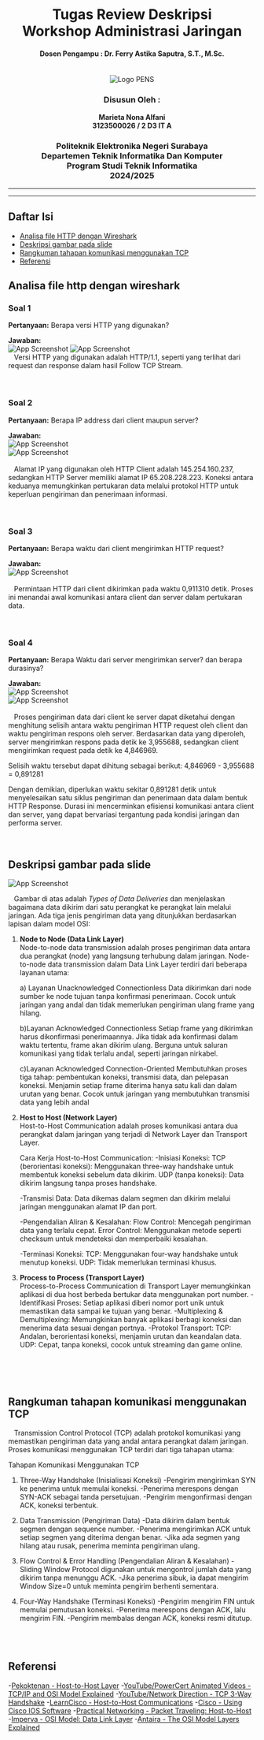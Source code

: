 <div align="center">
    <h1 style="text-align: center;font-weight: bold">Tugas Review Deskripsi<br>Workshop Administrasi Jaringan</h1>
    <h4 style="text-align: center;">Dosen Pengampu : Dr. Ferry Astika Saputra, S.T., M.Sc.</h4>
</div>
<br />
<div align="center">
    <img src="Assets/Logo_PENS.png" alt="Logo PENS">
    <h3 style="text-align: center;">Disusun Oleh : </h3>
    <p style="text-align: center;">
        <strong>Marieta Nona Alfani</strong><br>
        <strong>3123500026 / 2 D3 IT A</strong><br>
    </p>

<h3>Politeknik Elektronika Negeri Surabaya<br>Departemen Teknik
Informatika Dan Komputer<br>Program Studi Teknik Informatika<br>2024/2025</h3>
    <hr>
    <hr>
</div>


## Daftar Isi
- [Analisa file HTTP dengan Wireshark](#analisa-file-http-dengan-wireshark)
- [Deskripsi gambar pada slide](#deskripsi-gambar-pada-slide)
- [Rangkuman tahapan komunikasi menggunakan TCP](#rangkuman-tahapan-komunikasi-menggunakan-tcp)
- [Referensi](#referensi)

## Analisa file http dengan wireshark

### Soal 1

**Pertanyaan:**
Berapa versi HTTP yang digunakan?

**Jawaban:** <br>
![App Screenshot](Assets/no1.jpg)
![App Screenshot](Assets/no1a.jpg)<br>
&nbsp;&nbsp; Versi HTTP yang digunakan adalah HTTP/1.1, seperti yang terlihat dari request dan response dalam hasil Follow TCP Stream.
<br>
<br>
<br>
### Soal 2

**Pertanyaan:**
Berapa IP address dari client maupun server?

**Jawaban:** <br>
![App Screenshot](Assets/no2.jpg)<br>
![App Screenshot](Assets/no3.jpg)<br><br>
&nbsp;&nbsp;  Alamat IP yang digunakan oleh HTTP Client adalah 145.254.160.237, sedangkan HTTP Server memiliki alamat IP 65.208.228.223. Koneksi antara keduanya memungkinkan pertukaran data melalui protokol HTTP untuk keperluan pengiriman dan penerimaan informasi.
<br>
<br>
<br>
### Soal 3

**Pertanyaan:**
Berapa waktu dari client mengirimkan HTTP request?

**Jawaban:** <br>
![App Screenshot](Assets/no4.jpg)<br><br>
&nbsp;&nbsp;  Permintaan HTTP dari client dikirimkan pada waktu 0,911310 detik. Proses ini menandai awal komunikasi antara client dan server dalam pertukaran data. 
<br>
<br>
<br>
### Soal 4

**Pertanyaan:**
Berapa Waktu dari server mengirimkan server? dan berapa durasinya?

**Jawaban:** <br>
![App Screenshot](Assets/no5.jpg)<br>
![App Screenshot](Assets/no6.jpg)<br><br>
&nbsp;&nbsp; Proses pengiriman data dari client ke server dapat diketahui dengan menghitung selisih antara waktu pengiriman HTTP request oleh client dan waktu pengiriman respons oleh server. Berdasarkan data yang diperoleh, server mengirimkan respons pada detik ke 3,955688, sedangkan client mengirimkan request pada detik ke 4,846969.

Selisih waktu tersebut dapat dihitung sebagai berikut:
4,846969 - 3,955688 = 0,891281

   Dengan demikian, diperlukan waktu sekitar 0,891281 detik untuk menyelesaikan satu siklus pengiriman dan penerimaan data dalam bentuk HTTP Response. Durasi ini mencerminkan efisiensi komunikasi antara client dan server, yang dapat bervariasi tergantung pada kondisi jaringan dan performa server. 
<br>
<br>
<br>
## Deskripsi gambar pada slide 
![App Screenshot](Assets/no7.png)<br>

&nbsp;&nbsp; Gambar di atas adalah *Types of Data Deliveries* dan menjelaskan bagaimana data dikirim dari satu perangkat ke perangkat lain melalui jaringan. Ada tiga jenis pengiriman data yang ditunjukkan berdasarkan lapisan dalam model OSI:

1. **Node to Node (Data Link Layer)**  
Node-to-node data transmission adalah proses pengiriman data antara dua perangkat (node) yang langsung terhubung dalam jaringan. Node-to-node data transmission dalam Data Link Layer terdiri dari beberapa layanan utama:

    a) Layanan Unacknowledged Connectionless
    Data dikirimkan dari node sumber ke node tujuan tanpa konfirmasi penerimaan. Cocok untuk jaringan yang andal dan tidak memerlukan pengiriman        ulang frame yang hilang.

    b)Layanan Acknowledged Connectionless
    Setiap frame yang dikirimkan harus dikonfirmasi penerimaannya. Jika tidak ada konfirmasi dalam waktu tertentu, frame akan dikirim ulang.            Berguna untuk saluran komunikasi yang tidak terlalu andal, seperti jaringan nirkabel.

    c)Layanan Acknowledged Connection-Oriented
    Membutuhkan proses tiga tahap: pembentukan koneksi, transmisi data, dan pelepasan koneksi. Menjamin setiap frame diterima hanya satu kali dan       dalam urutan yang benar. Cocok untuk jaringan yang membutuhkan transmisi data yang lebih andal​

2. **Host to Host (Network Layer)**  
   Host-to-Host Communication adalah proses komunikasi antara dua perangkat dalam jaringan yang terjadi di Network Layer dan Transport Layer.

    Cara Kerja Host-to-Host Communication:
    -Inisiasi Koneksi:
       TCP (berorientasi koneksi): Menggunakan three-way handshake untuk membentuk koneksi sebelum data dikirim.
        UDP (tanpa koneksi): Data dikirim langsung tanpa proses handshake.

    -Transmisi Data:
        Data dikemas dalam segmen dan dikirim melalui jaringan menggunakan alamat IP dan port.

   -Pengendalian Aliran & Kesalahan:
        Flow Control: Mencegah pengiriman data yang terlalu cepat.
        Error Control: Menggunakan metode seperti checksum untuk mendeteksi dan memperbaiki kesalahan.

    -Terminasi Koneksi:
        TCP: Menggunakan four-way handshake untuk menutup koneksi.
        UDP: Tidak memerlukan terminasi khusus.

3. **Process to Process (Transport Layer)**  
   Process-to-Process Communication di Transport Layer memungkinkan aplikasi di dua host berbeda bertukar data menggunakan port number.
        -Identifikasi Proses: Setiap aplikasi diberi nomor port unik untuk memastikan data sampai ke tujuan yang benar.
        -Multiplexing & Demultiplexing: Memungkinkan banyak aplikasi berbagi koneksi dan menerima data sesuai dengan portnya.
        -Protokol Transport:
            TCP: Andalan, berorientasi koneksi, menjamin urutan dan keandalan data.
            UDP: Cepat, tanpa koneksi, cocok untuk streaming dan game online.
<br>
<br>
<br>

## Rangkuman tahapan komunikasi menggunakan TCP
&nbsp;&nbsp; Transmission Control Protocol (TCP) adalah protokol komunikasi yang memastikan pengiriman data yang andal antara perangkat dalam jaringan. Proses komunikasi menggunakan TCP terdiri dari tiga tahapan utama:

Tahapan Komunikasi Menggunakan TCP
1. Three-Way Handshake (Inisialisasi Koneksi)
-Pengirim mengirimkan SYN ke penerima untuk memulai koneksi.
-Penerima merespons dengan SYN-ACK sebagai tanda persetujuan.
-Pengirim mengonfirmasi dengan ACK, koneksi terbentuk.

2. Data Transmission (Pengiriman Data)
-Data dikirim dalam bentuk segmen dengan sequence number.
-Penerima mengirimkan ACK untuk setiap segmen yang diterima dengan benar.
-Jika ada segmen yang hilang atau rusak, penerima meminta pengiriman ulang.

3. Flow Control & Error Handling (Pengendalian Aliran & Kesalahan)
-Sliding Window Protocol digunakan untuk mengontrol jumlah data yang dikirim tanpa menunggu ACK.
-Jika penerima sibuk, ia dapat mengirim Window Size=0 untuk meminta pengirim berhenti sementara.

4. Four-Way Handshake (Terminasi Koneksi)
-Pengirim mengirim FIN untuk memulai pemutusan koneksi.
-Penerima merespons dengan ACK, lalu mengirim FIN.
-Pengirim membalas dengan ACK, koneksi resmi ditutup.
<br>
<br>

## Referensi
-[Pekoktenan - Host-to-Host Layer](https://pekoktenan.wordpress.com/2009/04/02/host-to-host-layer/comment-page-1/)
-[YouTube/PowerCert Animated Videos - TCP/IP and OSI Model Explained](https://www.youtube.com/watch?v=5o8CwafCxnU)
-[YouTube/Network Direction - TCP 3-Way Handshake](https://www.youtube.com/watch?v=xMtP5ZB3wSk)
-[LearnCisco - Host-to-Host Communications](https://www.learncisco.net/courses/icnd-1/building-a-network/host-to-host-communications.html)
-[Cisco - Using Cisco IOS Software](http://cisco.com/E-Learning/bulk/public/tac/cim/cib/using_cisco_ios_software/linked/tcpip.htm)
-[Practical Networking - Packet Traveling: Host-to-Host](http://practicalnetworking.net/series/packet-traveling/host-to-host/)
-[Imperva - OSI Model: Data Link Layer](https://www.imperva.com/learn/application-security/osi-model/)
-[Antaira - The OSI Model Layers Explained](https://www.antaira.com/Blog-The-OSI-Model-Layers-Explained)
